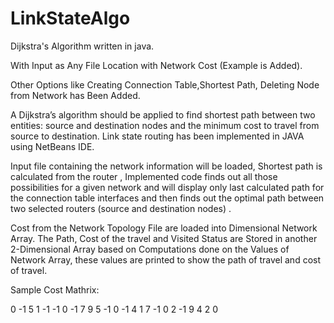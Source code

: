 # LinkStateAlgo
Dijkstra's Algorithm written in java.

With Input as Any File Location with Network Cost
(Example is Added).

Other Options like Creating Connection Table,Shortest Path, Deleting Node from Network has Been Added.

A Dijkstra’s algorithm should be applied to find shortest path between two entities: source and destination nodes and the minimum cost to travel from source to destination. Link state routing has been implemented in JAVA using NetBeans IDE.


Input file containing the network information will be loaded, Shortest path is calculated from the router , Implemented code finds out all those possibilities for a given network and will display only last calculated path for the connection table interfaces and then finds out the optimal path between two selected routers (source and destination nodes) .

Cost from the Network Topology File are loaded into Dimensional Network Array. The Path, Cost of the travel and Visited Status are Stored in another 2-Dimensional Array based on Computations done on the Values of Network Array, these values are printed to show the path of travel and cost of travel.


Sample Cost Mathrix:

0 -1 5 1 -1
-1 0 -1 7 9
5 -1 0 -1 4
1 7 -1 0 2
-1 9 4 2 0
